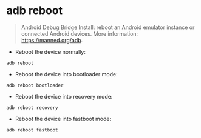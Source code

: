 # adb reboot

> Android Debug Bridge Install: reboot an Android emulator instance or connected Android devices.
> More information: <https://manned.org/adb>.

- Reboot the device normally:

`adb reboot`

- Reboot the device into bootloader mode:

`adb reboot bootloader`

- Reboot the device into recovery mode:

`adb reboot recovery`

- Reboot the device into fastboot mode:

`adb reboot fastboot`
